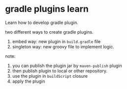 # gradle plugins learn



Learn how to develop gradle plugin.



two different ways to create gradle plugins.

1. embed way: new plugin in `build.gradle` file
2. singleton way: new groovy file to implement logic.



note:

1. you can publish the plugin jar by `maven-publish` plugin
2. then publish plugin to local or other repository.
3. use the plugin in `buildScript` closure 
4. apply the plugin
